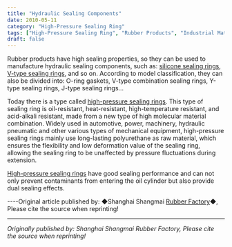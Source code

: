 ```yaml
---
title: "Hydraulic Sealing Components"
date: 2010-05-11
category: "High-Pressure Sealing Ring"
tags: ["High-Pressure Sealing Ring", "Rubber Products", "Industrial Materials"]
draft: false
---
```


Rubber products have high sealing properties, so they can be used to manufacture hydraulic sealing components, such as: [silicone sealing rings](http://www.smpolymer.com/), [V-type sealing rings](http://www.smpolymer.com/), and so on. According to model classification, they can also be divided into: O-ring gaskets, V-type combination sealing rings, Y-type sealing rings, J-type sealing rings...

Today there is a type called [high-pressure sealing rings](http://www.smpolymer.com/gaoyamifengquan/). This type of sealing ring is oil-resistant, heat-resistant, high-temperature resistant, and acid-alkali resistant, made from a new type of high molecular material combination. Widely used in automotive, power, machinery, hydraulic pneumatic and other various types of mechanical equipment, high-pressure sealing rings mainly use long-lasting polyurethane as raw material, which ensures the flexibility and low deformation value of the sealing ring, allowing the sealing ring to be unaffected by pressure fluctuations during extension.

[High-pressure sealing rings](http://www.smpolymer.com/gaoyamifengquan/) have good sealing performance and can not only prevent contaminants from entering the oil cylinder but also provide dual sealing effects.

----Original article published by: ◆Shanghai Shangmai [Rubber Factory](http://www.smpolymer.com/)◆, Please cite the source when reprinting!

---

*Originally published by: Shanghai Shangmai Rubber Factory, Please cite the source when reprinting!*